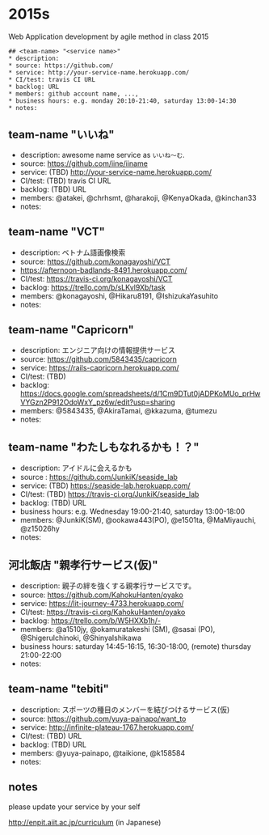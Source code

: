 2015s
=====
Web Application development by agile method in class 2015

```
## <team-name> "<service name>"
* description:
* source: https://github.com/
* service: http://your-service-name.herokuapp.com/
* CI/test: travis CI URL
* backlog: URL
* members: github account name, ...,
* business hours: e.g. monday 20:10-21:40, saturday 13:00-14:30
* notes:
```

## team-name "いいね"
* description: awesome name service as `いいね〜む`.
* source: https://github.com/iine/iiname
* service: (TBD) http://your-service-name.herokuapp.com/
* CI/test: (TBD) travis CI URL
* backlog: (TBD) URL
* members: @atakei, @chrhsmt, @harakoji, @KenyaOkada, @kinchan33
* notes:

## team-name "VCT"
* description: ベトナム語画像検索
* source: https://github.com/konagayoshi/VCT
* https://afternoon-badlands-8491.herokuapp.com/
* CI/test: https://travis-ci.org/konagayoshi/VCT
* backlog: https://trello.com/b/sLKvl9Xb/task
* members: @konagayoshi, @Hikaru8191, @IshizukaYasuhito
* notes:

## team-name "Capricorn"
* description: エンジニア向けの情報提供サービス
* source: https://github.com/5843435/capricorn
* service: https://rails-capricorn.herokuapp.com/
* CI/test: (TBD)
* backlog: https://docs.google.com/spreadsheets/d/1Cm9DTut0jADPKoMUo_prHwVYGzn2P912OdoWxY_pz6w/edit?usp=sharing
* members: @5843435, @AkiraTamai, @kkazuma, @tumezu
* notes:

## team-name "わたしもなれるかも！？"
* description: アイドルに会えるかも
* source : https://github.com/JunkiK/seaside_lab
* service: (TBD) https://seaside-lab.herokuapp.com/
* CI/test: (TBD) https://travis-ci.org/JunkiK/seaside_lab
* backlog: (TBD) URL
* business hours: e.g. Wednesday 19:00-21:40, saturday 13:00-18:00
* members: @JunkiK(SM), @ookawa443(PO), @e1501ta, @MaMiyauchi, @z15026hy
* notes:

## 河北飯店 "親孝行サービス(仮)"
* description: 親子の絆を強くする親孝行サービスです。
* source: https://github.com/KahokuHanten/oyako
* service: https://lit-journey-4733.herokuapp.com/
* CI/test: https://travis-ci.org/KahokuHanten/oyako
* backlog: https://trello.com/b/W5HXXb1h/-
* members: @a1510jy, @okamuratakeshi (SM), @sasai (PO), @ShigeruIchinoki, @ShinyaIshikawa
* business hours: saturday 14:45-16:15, 16:30-18:00, (remote) thursday 21:00-22:00
* notes:

## team-name "tebiti"
* description: スポーツの種目のメンバーを結びつけるサービス(仮)
* source: https://github.com/yuya-painapo/want_to
* service: http://infinite-plateau-1767.herokuapp.com/
* CI/test: (TBD) URL
* backlog: (TBD) URL
* members: @yuya-painapo, @taikione, @k158584
* notes:




## notes
please update your service by your self

http://enpit.aiit.ac.jp/curriculum (in Japanese)
